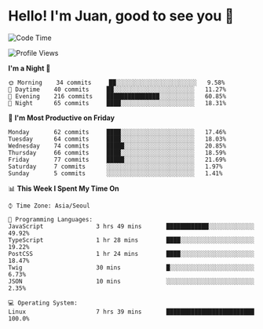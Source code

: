 # Hello! I'm Juan, good to see you 👋

<!--
**Y-k-Y/Y-k-Y** is a ✨ _special_ ✨ repository because its `README.md` (this file) appears on your GitHub profile.

Here are some ideas to get you started:

- 🔭 I’m currently working on ...
- 🌱 I’m currently learning ...
- 👯 I’m looking to collaborate on ...
- 🤔 I’m looking for help with ...
- 💬 Ask me about ...
- 📫 How to reach me: ...
- 😄 Pronouns: ...
- ⚡ Fun fact: ...
-->
<!--
![Profile views](https://gpvc.arturio.dev/Y-k-Y)

[![Omid Nikrah StackOverflow](https://github-readme-stackoverflow.vercel.app/?userID=9517076)](https://stackoverflow.com/users/9517076/i-have-10-fingers)
-->

<!--START_SECTION:waka-->
![Code Time](http://img.shields.io/badge/Code%20Time-0%20secs-blue)

![Profile Views](http://img.shields.io/badge/Profile%20Views-0-blue)

**I'm a Night 🦉** 

```text
🌞 Morning    34 commits     ██░░░░░░░░░░░░░░░░░░░░░░░   9.58% 
🌆 Daytime    40 commits     ██░░░░░░░░░░░░░░░░░░░░░░░   11.27% 
🌃 Evening    216 commits    ███████████████░░░░░░░░░░   60.85% 
🌙 Night      65 commits     ████░░░░░░░░░░░░░░░░░░░░░   18.31%

```
📅 **I'm Most Productive on Friday** 

```text
Monday       62 commits     ████░░░░░░░░░░░░░░░░░░░░░   17.46% 
Tuesday      64 commits     ████░░░░░░░░░░░░░░░░░░░░░   18.03% 
Wednesday    74 commits     █████░░░░░░░░░░░░░░░░░░░░   20.85% 
Thursday     66 commits     ████░░░░░░░░░░░░░░░░░░░░░   18.59% 
Friday       77 commits     █████░░░░░░░░░░░░░░░░░░░░   21.69% 
Saturday     7 commits      ░░░░░░░░░░░░░░░░░░░░░░░░░   1.97% 
Sunday       5 commits      ░░░░░░░░░░░░░░░░░░░░░░░░░   1.41%

```


📊 **This Week I Spent My Time On** 

```text
⌚︎ Time Zone: Asia/Seoul

💬 Programming Languages: 
JavaScript               3 hrs 49 mins       ████████████░░░░░░░░░░░░░   49.92% 
TypeScript               1 hr 28 mins        ████░░░░░░░░░░░░░░░░░░░░░   19.22% 
PostCSS                  1 hr 24 mins        ████░░░░░░░░░░░░░░░░░░░░░   18.47% 
Twig                     30 mins             █░░░░░░░░░░░░░░░░░░░░░░░░   6.73% 
JSON                     10 mins             ░░░░░░░░░░░░░░░░░░░░░░░░░   2.35%

💻 Operating System: 
Linux                    7 hrs 39 mins       █████████████████████████   100.0%

```


<!--END_SECTION:waka-->
